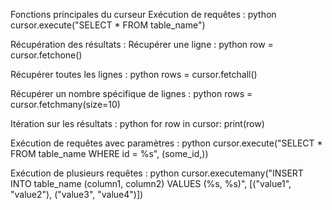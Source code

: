 Fonctions principales du curseur
Exécution de requêtes :
python
cursor.execute("SELECT * FROM table_name")

Récupération des résultats :
Récupérer une ligne :
python
row = cursor.fetchone()

Récupérer toutes les lignes :
python
rows = cursor.fetchall()

Récupérer un nombre spécifique de lignes :
python
rows = cursor.fetchmany(size=10)

Itération sur les résultats :
python
for row in cursor:
    print(row)

Exécution de requêtes avec paramètres :
python
cursor.execute("SELECT * FROM table_name WHERE id = %s", (some_id,))

Exécution de plusieurs requêtes :
python
cursor.executemany("INSERT INTO table_name (column1, column2) VALUES (%s, %s)", 
                   [("value1", "value2"), ("value3", "value4")])